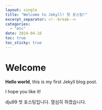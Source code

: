 ```yaml
---
layout: single
title: "Welcome to Jekyll! 첫 포스팅!"
excerpt_separator: <!--break-->
categories:
  - "etc"
date: 2024-04-16
toc: true
toc_sticky: true
---
```


# Welcome

**Hello world**, this is my first Jekyll blog post.

I hope you like it!

dju99 첫 포스팅입니다.
열심히 하겠습니다.
